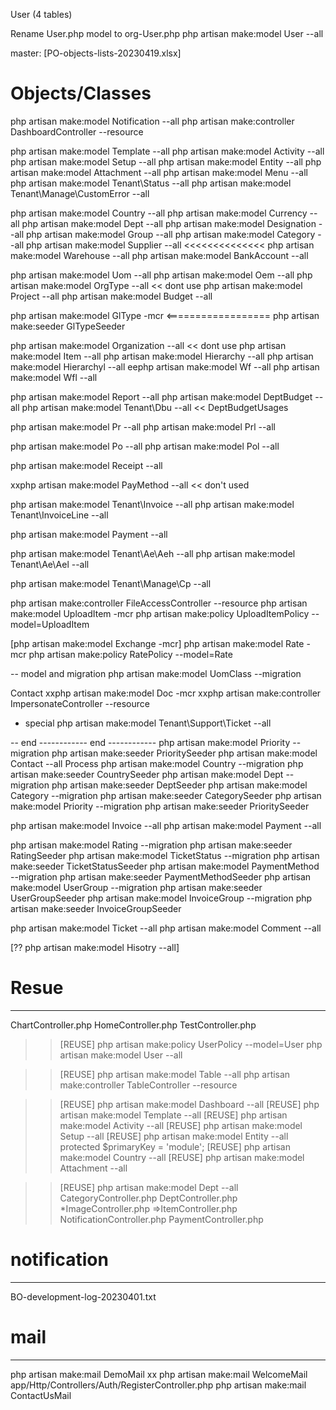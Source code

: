 User (4 tables)

Rename User.php model to org-User.php
php artisan make:model User --all

master: [PO-objects-lists-20230419.xlsx]


# Objects/Classes
php artisan make:model Notification --all
php artisan make:controller DashboardController --resource

php artisan make:model Template --all
php artisan make:model Activity --all
php artisan make:model Setup --all
php artisan make:model Entity --all
php artisan make:model Attachment --all
php artisan make:model Menu --all
php artisan make:model Tenant\Status --all
php artisan make:model Tenant\Manage\CustomError --all

php artisan make:model Country 	--all
php artisan make:model Currency	--all
php artisan make:model Dept --all
php artisan make:model Designation --all
php artisan make:model Group --all
php artisan make:model Category --all
php artisan make:model Supplier --all  <<<<<<<<<<<<<<
php artisan make:model Warehouse --all
php artisan make:model BankAccount --all


php artisan make:model Uom --all
php artisan make:model Oem --all
php artisan make:model OrgType --all	<< dont use
php artisan make:model Project --all
php artisan make:model Budget --all

php artisan make:model GlType -mcr  <==================
php artisan make:seeder GlTypeSeeder

php artisan make:model Organization --all	<< dont use
php artisan make:model Item --all
php artisan make:model Hierarchy --all
php artisan make:model Hierarchyl --all
eephp artisan make:model Wf --all
php artisan make:model Wfl --all

php artisan make:model Report --all
php artisan make:model DeptBudget --all
php artisan make:model Tenant\Dbu --all		<< DeptBudgetUsages

php artisan make:model Pr --all
php artisan make:model Prl --all

php artisan make:model Po --all
php artisan make:model Pol --all

php artisan make:model Receipt --all

xxphp artisan make:model PayMethod --all	<< don't used


php artisan make:model Tenant\Invoice --all
php artisan make:model Tenant\InvoiceLine --all


php artisan make:model Payment --all

php artisan make:model Tenant\Ae\Aeh --all
php artisan make:model Tenant\Ae\Ael --all

php artisan make:model Tenant\Manage\Cp --all

php artisan make:controller FileAccessController --resource
php artisan make:model UploadItem -mcr
php artisan make:policy UploadItemPolicy --model=UploadItem

[php artisan make:model Exchange -mcr]
php artisan make:model Rate -mcr
php artisan make:policy RatePolicy --model=Rate

-- model and migration
php artisan make:model UomClass --migration

Contact
xxphp artisan make:model Doc -mcr
xxphp artisan make:controller ImpersonateController  --resource


- special
php artisan make:model Tenant\Support\Ticket --all

-- end ------------  end ------------
php artisan make:model Priority --migration	php artisan make:seeder PrioritySeeder
php artisan make:model Contact --all
Process
php artisan make:model Country 	--migration	php artisan make:seeder CountrySeeder
php artisan make:model Dept 	--migration	php artisan make:seeder DeptSeeder
php artisan make:model Category --migration	php artisan make:seeder CategorySeeder
php artisan make:model Priority --migration	php artisan make:seeder PrioritySeeder

php artisan make:model Invoice --all
php artisan make:model Payment --all

php artisan make:model Rating 	--migration	php artisan make:seeder RatingSeeder
php artisan make:model TicketStatus --migration	php artisan make:seeder TicketStatusSeeder
php artisan make:model PaymentMethod --migration	php artisan make:seeder PaymentMethodSeeder
php artisan make:model UserGroup --migration	php artisan make:seeder UserGroupSeeder
php artisan make:model InvoiceGroup --migration	php artisan make:seeder InvoiceGroupSeeder

php artisan make:model Ticket --all
php artisan make:model Comment --all


[?? php artisan make:model Hisotry --all]

# Resue 
---------------------------
ChartController.php
HomeController.php
TestController.php

>>[REUSE] php artisan make:policy UserPolicy --model=User
	  php artisan make:model User --all

>>[REUSE] php artisan make:model Table --all
	php artisan make:controller TableController --resource

>>[REUSE] php artisan make:model Dashboard --all
>>[REUSE] php artisan make:model Template --all
>>[REUSE] php artisan make:model Activity --all
>>[REUSE] php artisan make:model Setup --all
>>[REUSE] php artisan make:model Entity --all		protected $primaryKey = 'module';
>>[REUSE] php artisan make:model Country --all
>>[REUSE] php artisan make:model Attachment --all

>>[REUSE] php artisan make:model Dept --all
	CategoryController.php
	DeptController.php
	*ImageController.php
	=>ItemController.php
	NotificationController.php
	PaymentController.php

# notification
------------------------------
BO-development-log-20230401.txt


# mail
------------------------------
php artisan make:mail DemoMail
xx php artisan make:mail WelcomeMail	app/Http/Controllers/Auth/RegisterController.php
php artisan make:mail ContactUsMail

